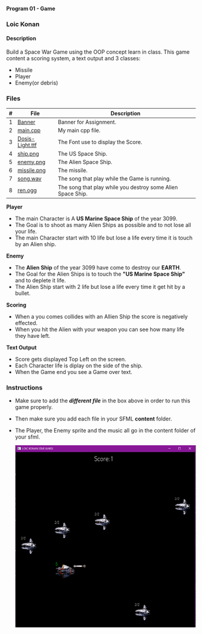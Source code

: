 #### Program 01 - Game

### Loic Konan

#### Description

Build a Space War Game using the OOP concept learn in class. This game content a scoring system, a text output and 3 classes:

- Missile
- Player
- Enemy(or debris)

### Files

|  #  | File                               | Description                                                 |
| :-: | ---------------------------------- | ----------------------------------------------------------- |
|  1  | [Banner](Banner)                   | Banner for Assignment.                                      |
|  2  | [main.cpp](main.cpp)               | My main cpp file.                                           |
|  3  | [Dosis-Light.ttf](Dosis-Light.ttf) | The Font use to display the Score.                          |
|  4  | [ship.png](ship.png)               | The US Space Ship.                                          |
|  5  | [enemy.png](enemy.png)             | The Alien Space Ship.                                       |
|  6  | [missile.png](enemy.png)           | The missile.                                                |
|  7  | [song.wav](song.wav)               | The song that play while the Game is running.               |
|  8  | [ren.ogg](enemy.png)               | The song that play while you destroy some Alien Space Ship. |

**Player**

>

- The main Character is A **US Marine Space Ship** of the year 3099.
- The Goal is to shoot as many Alien Ships as possible and to not lose all your life.
- The main Character start with 10 life but lose a life every time it is touch by an Alien ship.

**Enemy**

>

- The **Alien Ship** of the year 3099 have come to destroy our **EARTH**.
- The Goal for the Alien Ships is to touch the **"US Marine Space Ship"** and to deplete it life.
- The Alien Ship start with 2 life but lose a life every time it get hit by a bullet.

**Scoring**

>

- When a you comes collides with an Allien Ship the score is negatively effected.
- When you hit the Alien with your weapon you can see how many life they have left.

**Text Output**

>

- Score gets displayed Top Left on the screen.
- Each Character life is diplay on the side of the ship.
- When the Game end you see a Game over text.

### Instructions

>

- Make sure to add the **_different file_** in the box above in order to run this game properly.
- Then make sure you add each file in your SFML **content** folder.
- The Player, the Enemy sprite and the music all go in the content folder of your sfml.

  <img src="screenshot.png">